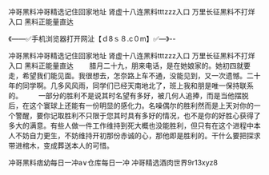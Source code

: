 冲哥黑料冲哥精选记住回家地址
肾虚十八连黑料tttzzz入口
万里长征黑料不打烊入口
黑料正能量直达


《——✅手机浏览器打开网沚【ｄ8ｓ８.c０m】✅—》--

冲哥黑料冲哥精选记住回家地址
肾虚十八连黑料tttzzz入口
万里长征黑料不打烊入口
黑料正能量直达
　　腊月二十九，朋来电话，是在她娘家的。她初四就要走，希望我们能见面。我很想去，怎奈路上车不通，没能见到，又一次遗憾。二十年的同学啊。几多风风雨，同学们已经天南地北了，班上我和朋是唯一保持联系的。
　　一部分的胜利不是说其时名望有多好，被几何人追捧，而是当他摆脱后，在这个寰球上还能有一份明显的感化力。名噪偶尔的胜利然而是上天对你的一个警醒，要你记取胜利不只限于您其时具有多好的情况，也不是你的好胜心获得了多大的满意。有些人做一件工作维持到死大概也没能胜利，但只有在这个进程中本人不妨自力更生，不妨维持开初那份赤诚的心，那他即是胜利的。干什么要把探求带进棺木，变成葬送本人的可惜。





冲哥黑料痞幼每日一冲a∨仓库每日一冲 冲哥精选酒肉世界9r13xyz8
